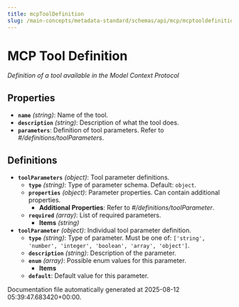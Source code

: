 ```yaml
---
title: mcpToolDefinition
slug: /main-concepts/metadata-standard/schemas/api/mcp/mcptooldefinition
---
```


# MCP Tool Definition

*Definition of a tool available in the Model Context Protocol*

## Properties

- **`name`** *(string)*: Name of the tool.
- **`description`** *(string)*: Description of what the tool does.
- **`parameters`**: Definition of tool parameters. Refer to *#/definitions/toolParameters*.
## Definitions

- **`toolParameters`** *(object)*: Tool parameter definitions.
  - **`type`** *(string)*: Type of parameter schema. Default: `object`.
  - **`properties`** *(object)*: Parameter properties. Can contain additional properties.
    - **Additional Properties**: Refer to *#/definitions/toolParameter*.
  - **`required`** *(array)*: List of required parameters.
    - **Items** *(string)*
- **`toolParameter`** *(object)*: Individual tool parameter definition.
  - **`type`** *(string)*: Type of parameter. Must be one of: `['string', 'number', 'integer', 'boolean', 'array', 'object']`.
  - **`description`** *(string)*: Description of the parameter.
  - **`enum`** *(array)*: Possible enum values for this parameter.
    - **Items**
  - **`default`**: Default value for this parameter.


Documentation file automatically generated at 2025-08-12 05:39:47.683420+00:00.
